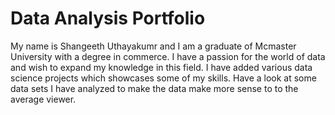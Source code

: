 # Data Analysis Portfolio
My name is Shangeeth Uthayakumr and I am a graduate of Mcmaster University with a degree in commerce. I have a passion for the world of data and wish to expand my knowledge in this field. I have added various data science projects which showcases some of my skills. Have a look at some data sets I have analyzed to make the data make more sense to to the average viewer.
